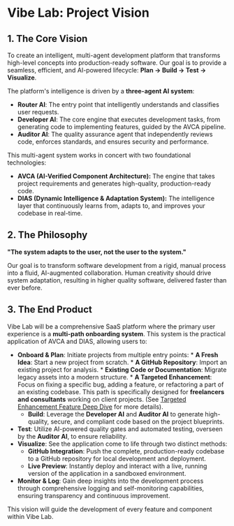 # Vibe Lab: Project Vision

## 1. The Core Vision

To create an intelligent, multi-agent development platform that transforms high-level concepts into production-ready software. Our goal is to provide a seamless, efficient, and AI-powered lifecycle: **Plan → Build → Test → Visualize**.

The platform's intelligence is driven by a **three-agent AI system**:

*   **Router AI**: The entry point that intelligently understands and classifies user requests.
*   **Developer AI**: The core engine that executes development tasks, from generating code to implementing features, guided by the AVCA pipeline.
*   **Auditor AI**: The quality assurance agent that independently reviews code, enforces standards, and ensures security and performance.

This multi-agent system works in concert with two foundational technologies:

*   **AVCA (AI-Verified Component Architecture):** The engine that takes project requirements and generates high-quality, production-ready code.
*   **DIAS (Dynamic Intelligence & Adaptation System):** The intelligence layer that continuously learns from, adapts to, and improves your codebase in real-time.

## 2. The Philosophy

**"The system adapts to the user, not the user to the system."**

Our goal is to transform software development from a rigid, manual process into a fluid, AI-augmented collaboration. Human creativity should drive system adaptation, resulting in higher quality software, delivered faster than ever before.

## 3. The End Product

Vibe Lab will be a comprehensive SaaS platform where the primary user experience is a **multi-path onboarding system**. This system is the practical application of AVCA and DIAS, allowing users to:

*   **Onboard & Plan**: Initiate projects from multiple entry points:
        *   **A Fresh Idea**: Start a new project from scratch.
        *   **A GitHub Repository**: Import an existing project for analysis.
        *   **Existing Code or Documentation**: Migrate legacy assets into a modern structure.
        *   **A Targeted Enhancement**: Focus on fixing a specific bug, adding a feature, or refactoring a part of an existing codebase. This path is specifically designed for **freelancers and consultants** working on client projects. (See [Targeted Enhancement Feature Deep Dive](./Features/Targeted_Enhancement.md) for more details).
    *   **Build**: Leverage the **Developer AI** and **Auditor AI** to generate high-quality, secure, and compliant code based on the project blueprints.
*   **Test**: Utilize AI-powered quality gates and automated testing, overseen by the **Auditor AI**, to ensure reliability.
*   **Visualize**: See the application come to life through two distinct methods:
    *   **GitHub Integration**: Push the complete, production-ready codebase to a GitHub repository for local development and deployment.
    *   **Live Preview**: Instantly deploy and interact with a live, running version of the application in a sandboxed environment.
*   **Monitor & Log**: Gain deep insights into the development process through comprehensive logging and self-monitoring capabilities, ensuring transparency and continuous improvement.

This vision will guide the development of every feature and component within Vibe Lab.
